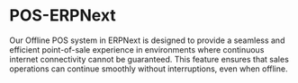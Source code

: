 # POS-ERPNext
Our Offline POS system in ERPNext is designed to provide a seamless and efficient point-of-sale experience in environments where continuous internet connectivity cannot be guaranteed. This feature ensures that sales operations can continue smoothly without interruptions, even when offline.
